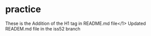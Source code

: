 # practice
<h>These is the Addition of the H1 tag in README.md file</1>
Updated READEM.md file in the iss52 branch
